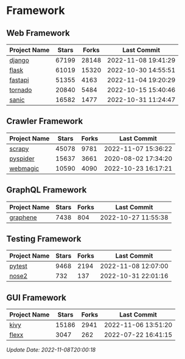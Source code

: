 # Framework

## Web Framework
| Project Name | Stars | Forks | Last Commit |
| ------------ | ----- | ----- | ----------- |
| [django](https://github.com/django/django) | 67199 | 28148 | 2022-11-08 19:41:29 |
| [flask](https://github.com/pallets/flask) | 61019 | 15320 | 2022-10-30 14:55:51 |
| [fastapi](https://github.com/tiangolo/fastapi) | 51355 | 4163 | 2022-11-04 19:20:29 |
| [tornado](https://github.com/tornadoweb/tornado) | 20840 | 5484 | 2022-10-15 15:40:46 |
| [sanic](https://github.com/sanic-org/sanic) | 16582 | 1477 | 2022-10-31 11:24:47 |

## Crawler Framework
| Project Name | Stars | Forks | Last Commit |
| ------------ | ----- | ----- | ----------- |
| [scrapy](https://github.com/scrapy/scrapy) | 45078 | 9781 | 2022-11-07 15:36:22 |
| [pyspider](https://github.com/binux/pyspider) | 15637 | 3661 | 2020-08-02 17:34:20 |
| [webmagic](https://github.com/code4craft/webmagic) | 10590 | 4090 | 2022-10-23 16:17:21 |

## GraphQL Framework
| Project Name | Stars | Forks | Last Commit |
| ------------ | ----- | ----- | ----------- |
| [graphene](https://github.com/graphql-python/graphene) | 7438 | 804 | 2022-10-27 11:55:38 |

## Testing Framework
| Project Name | Stars | Forks | Last Commit |
| ------------ | ----- | ----- | ----------- |
| [pytest](https://github.com/pytest-dev/pytest) | 9468 | 2194 | 2022-11-08 12:07:00 |
| [nose2](https://github.com/nose-devs/nose2) | 732 | 137 | 2022-10-31 22:01:16 |

## GUI Framework
| Project Name | Stars | Forks | Last Commit |
| ------------ | ----- | ----- | ----------- |
| [kivy](https://github.com/kivy/kivy) | 15186 | 2941 | 2022-11-06 13:51:20 |
| [flexx](https://github.com/flexxui/flexx) | 3047 | 262 | 2022-07-22 16:41:15 |

*Update Date: 2022-11-08T20:00:18*